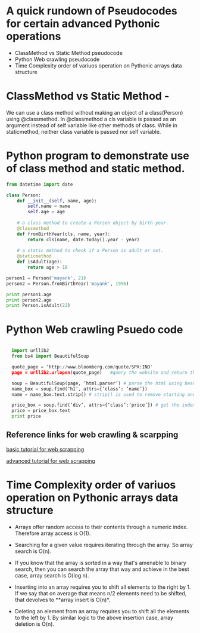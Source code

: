 A quick rundown of Pseudocodes for certain advanced Pythonic operations
========================================================================
* ClassMethod vs Static Method pseudocode
* Python Web crawling pseudocode
* Time Complexity order of variuos operation on Pythonic arrays data structure

# ClassMethod vs Static Method - 
We can use a class method without making an object of a class(Person) using @classmethod. In @classmethod a cls variable is passed as an argument instead of self variable like other methods of class. 
While in staticmethod, neither class variable is passed nor self variable.

# Python program to demonstrate use of class method and static method.
 
```Python
from datetime import date 

class Person: 
	def __init__(self, name, age): 
		self.name = name 
		self.age = age 
	
	# a class method to create a Person object by birth year. 
	@classmethod
	def fromBirthYear(cls, name, year): 
		return cls(name, date.today().year - year) 
	
	# a static method to check if a Person is adult or not. 
	@staticmethod
	def isAdult(age): 
		return age > 18

person1 = Person('mayank', 21) 
person2 = Person.fromBirthYear('mayank', 1996) 

print person1.age 
print person2.age 
print Person.isAdult(22) 

```


# Python Web crawling Psuedo code

```Python

  import urllib2
  from bs4 import BeautifulSoup

  quote_page = ‘http://www.bloomberg.com/quote/SPX:IND'
  page = urllib2.urlopen(quote_page)   #query the website and return the html to the variable ‘page’

  soup = BeautifulSoup(page, ‘html.parser’) # parse the html using beautiful soup and store in variable `soup'
  name_box = soup.find(‘h1’, attrs={‘class’: ‘name’}) 
  name = name_box.text.strip() # strip() is used to remove starting and trailing spaces

  price_box = soup.find(‘div’, attrs={‘class’:’price’}) # get the index price
  price = price_box.text
  print price

```

## Reference links for web crawling & scarpping

[basic tutorial for web scrapping](https://medium.freecodecamp.org/how-to-scrape-websites-with-python-and-beautifulsoup-5946935d93fe)

[advanced tutorial for web scrapping](https://www.analyticsvidhya.com/blog/2015/10/beginner-guide-web-scraping-beautiful-soup-python/)


# Time Complexity order of variuos operation on Pythonic arrays data structure

* Arrays offer random access to their contents through a numeric index. Therefore array access is O(1).

* Searching for a given value requires iterating through the array. So array search is O(n).

* If you know that the array is sorted in a way that's amenable to binary search, then you can search the array that way and achieve in the best case, array search is O(log n).

* Inserting into an array requires you to shift all elements to the right by 1. If we say that on average that means n/2 elements need to be shifted, that devolves to **array insert is O(n)*.

* Deleting an element from an array requires you to shift all the elements to the left by 1. By similar logic to the above insertion case, array deletion is O(n).


